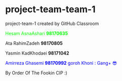 # project-team-team-1
project-team-1 created by GitHub Classroom
<p style="color: lime">Hesam AsnaAshari <b>98170635</b></p>
<p>Ata RahimZadeh <b>98170805</b></p>
<p>Yasmin KadKhodaei <b>98171042</b></p>
<p style="color: blue">Amirreza Ghasemi <b>98170992</b> goroh Khoni : Gang+ 😎</p>
<p>By Order Of The Fookin CIP :) </p>
